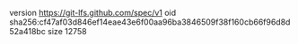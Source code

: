 version https://git-lfs.github.com/spec/v1
oid sha256:cf47af03d846ef14eae43e6f00aa96ba3846509f38f160cb66f96d8d52a418bc
size 12758
